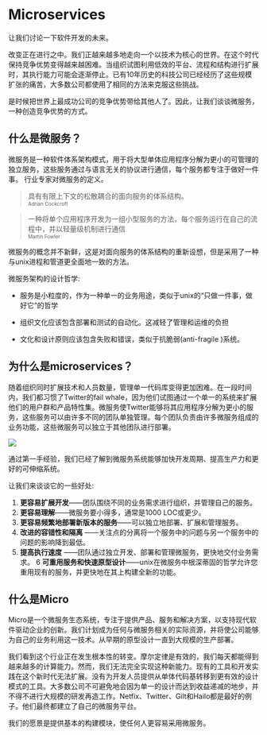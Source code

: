 # Microservices

让我们讨论一下软件开发的未来。

改变正在进行之中。我们正越来越多地走向一个以技术为核心的世界。在这个时代保持竞争优势变得越来越困难。当组织试图利用低效的平台、流程和结构进行扩展时，其执行能力可能会逐渐停止。已有10年历史的科技公司已经经历了这些规模扩张的痛苦，大多数公司都使用了相同的方法来克服这些挑战。

是时候把世界上最成功公司的竞争优势带给其他人了。因此，让我们谈谈微服务，一种创造竞争优势的方式。

## 什么是微服务？

微服务是一种软件体系架构模式，用于将大型单体应用程序分解为更小的可管理的独立服务，这些服务通过与语言无关的协议进行通信，每个服务都专注于做好一件事。
行业专家对微服务的定义。

> 具有有限上下文的松散耦合的面向服务的体系结构。
</br><font size=1>Adrian Cockcroft</font>

> 一种将单个应用程序开发为一组小型服务的方法，每个服务运行在自己的流程中，并以轻量级机制进行通信
</br><font size=1>Martin Fowler</font>

微服务的概念并不新鲜，这是对面向服务的体系结构的重新设想，但是采用了一种与unix进程和管道更全面地一致的方法。

微服务架构的设计哲学:

- 服务是小粒度的，作为一种单一的业务用途，类似于unix的“只做一件事，做好它”的哲学

- 组织文化应该包含部署和测试的自动化。这减轻了管理和运维的负担

- 文化和设计原则应该包含失败和错误，类似于抗脆弱(anti-fragile )系统。

## 为什么是microservices？

随着组织同时扩展技术和人员数量，管理单一代码库变得更加困难。在一段时间内，我们都习惯了Twitter的fail whale，因为他们试图通过一个单一的系统来扩展他们的用户群和产品特性集。微服务使Twitter能够将其应用程序分解为更小的服务，这些服务可以由许多不同的团队单独管理。每个团队负责由许多微服务组成的业务功能，这些微服务可以独立于其他团队进行部署。

<img src="https://micro.mu/docs/images/micro-service-architecture.png"/>

通过第一手经验，我们已经了解到微服务系统能够加快开发周期、提高生产力和更好的可伸缩系统。

让我们来谈谈它的一些好处:

1. **更容易扩展开发**——团队围绕不同的业务需求进行组织，并管理自己的服务。
2. **更容易理解**——微服务要小得多，通常是1000 LOC或更少。
3. **更容易频繁地部署新版本的服务**——可以独立地部署、扩展和管理服务。
4. **改进的容错性和隔离** ——关注点的分离将一个服务中的问题与另一个服务中的问题的影响降到最低。
5. **提高执行速度** ——团队通过独立开发、部署和管理微服务，更快地交付业务需求。
6 **可重用服务和快速原型设计**——unix在微服务中根深蒂固的哲学允许您重用现有的服务，并更快地在其上构建全新的功能。

## 什么是Micro

Micro是一个微服务生态系统，专注于提供产品、服务和解决方案，以支持现代软件驱动企业的创新。我们计划成为任何与微服务相关的实际资源，并将使公司能够为自己的业务利用这一技术。从早期的原型设计一直到大规模的生产部署。

我们看到这个行业正在发生根本性的转变。摩尔定律是有效的，我们每天都能得到越来越多的计算能力。然而，我们无法完全实现这种新能力。现有的工具和开发实践在这个新时代无法扩展。没有为开发人员提供从单体代码基转移到更有效的设计模式的工具。大多数公司不可避免地会因为单一的设计而达到收益递减的地步，并不得不进行大规模的研发再造工作。Netfix、Twitter、Gilt和Hailo都是最好的例子。他们最终都建立了自己的微服务平台。

我们的愿景是提供基本的构建模块，使任何人更容易采用微服务。